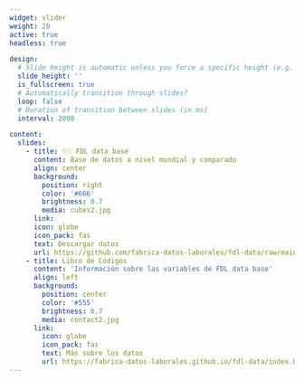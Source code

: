 ```yaml
---
widget: slider
weight: 20
active: true
headless: true

design:
  # Slide height is automatic unless you force a specific height (e.g. '400px')
  slide_height: ''
  is_fullscreen: true
  # Automatically transition through slides?
  loop: false
  # Duration of transition between slides (in ms)
  interval: 2000

content:
  slides:
    - title: 👇🏼 FDL data base
      content: Base de datos a nivel mundial y comparado
      align: center
      background:
        position: right
        color: '#666'
        brightness: 0.7
        media: cubes2.jpg
      link:
      icon: globe
      icon_pack: fas
      text: Descargar datos
      url: https://github.com/fabrica-datos-laborales/fdl-data/raw/main/output/data/fdl.RData
    - title: Libro de Códigos
      content: 'Información sobre las variables de FDL data base'
      align: left
      background:
        position: center
        color: '#555'
        brightness: 0.7
        media: contact2.jpg
      link:
        icon: globe
        icon_pack: fas
        text: Más sobre los datos
        url: https://fabrica-datos-laborales.github.io/fdl-data/index.html#presentation
---
```

